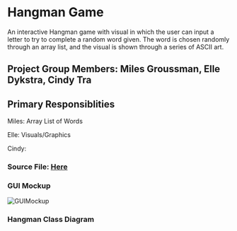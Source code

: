 # Hangman Game
An interactive Hangman game with visual in which the user can input a letter to try to complete a random word given. The word is chosen randomly through an array list, and the visual is shown through a series of ASCII art.

## Project Group Members: Miles Groussman, Elle Dykstra, Cindy Tra

## Primary Responsiblities 
Miles: Array List of Words

Elle: Visuals/Graphics

Cindy: 

### Source File: [Here](https://github.com/cindydtra/HangmanApp/tree/main/src/HangmanApp)

### GUI Mockup
![GUIMockup](https://github.com/cindydtra/HangmanApp/blob/main/Images/HangmanGUI.png)

### Hangman Class Diagram
